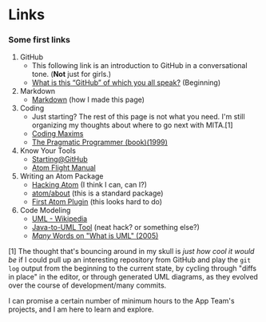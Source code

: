 # Links
### Some first links
1. GitHub
    * This following link is an introduction to GitHub in a conversational tone. (**Not** just for girls.)
    * [What is this “GitHub” of which you all speak?](https://code.likeagirl.io/what-is-this-github-of-which-you-all-speak-85de7de36cdf) (Beginning)
2. Markdown
    * [Markdown](https://github.com/adam-p/markdown-here/wiki/Markdown-Cheatsheet) (how I made this page)
2. Coding
    * Just starting? The rest of this page is not what you need. I'm still organizing my thoughts about where to go next with MITA.[1]
    * [Coding Maxims](https://gist.github.com/lyoshenka/0a43205aa9a072b196ff87e2c689a8b9)
    * [The Pragmatic Programmer (book)(1999)](https://pragprog.com/book/tpp/the-pragmatic-programmer)
3. Know Your Tools
    * [Starting@GitHub](https://github.com/cwmoore/hello-world/blob/master/LINKS.md)
    * [Atom Flight Manual](https://flight-manual.atom.io/)
1. Writing an Atom Package
    * [Hacking Atom](https://flight-manual.atom.io/hacking-atom/) (I think I can, can I?)
    * [atom/about](https://github.com/atom/about/tree/master/lib) (this is a standard package)
    * [First Atom Plugin](https://blog.github.com/2016-08-19-building-your-first-atom-plugin/) (this looks hard to do)
1. Code Modeling
    * [UML - Wikipedia](https://en.wikipedia.org/wiki/UML_tool)
    * [Java-to-UML Tool](https://github.com/shubhamvadhera/uml-parser) (neat hack? or something else?)
    * [*Many* Words on "What is UML" (2005)](http://www.uml.org/what-is-uml.htm)


[1] The thought that's bouncing around in my skull is *just how cool it would be* if I could pull up an interesting repository from GitHub and play the `git log` output from the beginning to the current state, by cycling through "diffs in place" in the editor, or through generated UML diagrams, as they evolved over the course of development/many commits.

I can promise a certain number of minimum hours to the App Team's projects, and I am here to learn and explore.
